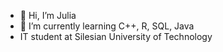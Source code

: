 - 👋 Hi, I’m Julia
- 🌱 I’m currently learning C++, R, SQL, Java
- IT student at Silesian University of Technology
